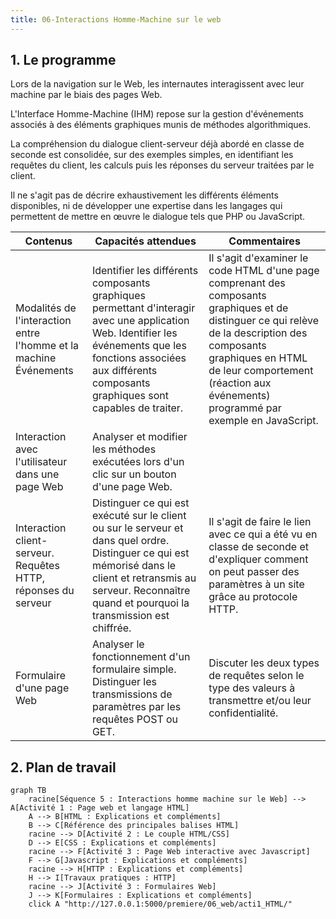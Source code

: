 ```yaml
---
title: 06-Interactions Homme-Machine sur le web
---
```


## 1. Le programme

Lors de la navigation sur le Web, les internautes interagissent avec leur machine par le biais
des pages Web.

L'Interface Homme-Machine (IHM) repose sur la gestion d'événements associés à des
éléments graphiques munis de méthodes algorithmiques.

La compréhension du dialogue client-serveur déjà abordé en classe de seconde est
consolidée, sur des exemples simples, en identifiant les requêtes du client, les calculs puis
les réponses du serveur traitées par le client.

Il ne s'agit pas de décrire exhaustivement les différents éléments disponibles, ni de
développer une expertise dans les langages qui permettent de mettre en œuvre le dialogue
tels que PHP ou JavaScript.

|Contenus |Capacités attendues |Commentaires|
|-----|------|-------|
|Modalités de l'interaction entre l'homme et la machine Événements| Identifier les différents composants graphiques permettant d'interagir avec une application Web. Identifier les événements que les fonctions associées aux différents composants graphiques sont capables de traiter.| Il s'agit d'examiner le code HTML d'une page comprenant des composants graphiques et de distinguer ce qui relève de la description des composants graphiques en HTML de leur comportement (réaction aux événements) programmé par exemple en JavaScript.|
|Interaction avec l'utilisateur dans une page Web|Analyser et modifier les méthodes exécutées lors d'un clic sur un bouton d'une page Web.| |
|Interaction client-serveur. Requêtes HTTP, réponses du serveur|Distinguer ce qui est exécuté sur le client ou sur le serveur et dans quel ordre. Distinguer ce qui est mémorisé dans le client et retransmis au serveur. Reconnaître quand et pourquoi la transmission est chiffrée.| Il s'agit de faire le lien avec ce qui a été vu en classe de seconde et d'expliquer comment on peut passer des paramètres à un site grâce au protocole HTTP.|
|Formulaire d'une page Web|Analyser le fonctionnement d'un formulaire simple. Distinguer les transmissions de paramètres par les requêtes POST ou GET.| Discuter les deux types de requêtes selon le type des valeurs à transmettre et/ou leur confidentialité.|

## 2. Plan de travail

```mermaid
graph TB
    racine[Séquence 5 : Interactions homme machine sur le Web] --> A[Activité 1 : Page web et langage HTML] 
    A --> B[HTML : Explications et compléments]
    B --> C[Référence des principales balises HTML]
    racine --> D[Activité 2 : Le couple HTML/CSS]
    D --> E[CSS : Explications et compléments]
    racine --> F[Activité 3 : Page Web interactive avec Javascript]
    F --> G[Javascript : Explications et compléments]
    racine --> H[HTTP : Explications et compléments]
    H --> I[Travaux pratiques : HTTP]
    racine --> J[Activité 3 : Formulaires Web]
    J --> K[Formulaires : Explications et compléments]
    click A "http://127.0.0.1:5000/premiere/06_web/acti1_HTML/"
```